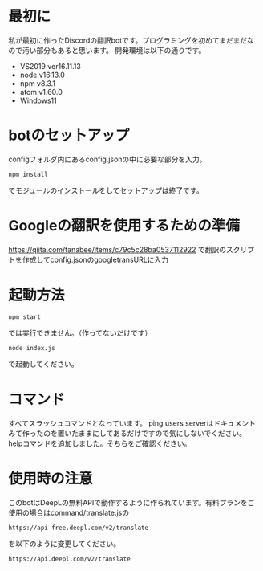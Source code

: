 # 最初に
私が最初に作ったDiscordの翻訳botです。プログラミングを初めてまだまだなので汚い部分もあると思います。
開発環境は以下の通りです。
- VS2019 ver16.11.13
- node v16.13.0
- npm v8.3.1
- atom v1.60.0
- Windows11

# botのセットアップ
configフォルダ内にあるconfig.jsonの中に必要な部分を入力。
```
npm install
```
でモジュールのインストールをしてセットアップは終了です。

# Googleの翻訳を使用するための準備
https://qiita.com/tanabee/items/c79c5c28ba0537112922
で翻訳のスクリプトを作成してconfig.jsonのgoogletransURLに入力

# 起動方法
```
npm start
```
では実行できません。（作ってないだけです）
```
node index.js
```
で起動してください。

# コマンド
すべてスラッシュコマンドとなっています。
ping users serverはドキュメントみて作ったのを置いたままにしてあるだけですので気にしないでください。
helpコマンドを追加しました。そちらをご確認ください。

# 使用時の注意
このbotはDeepLの無料APIで動作するように作られています。有料プランをご使用の場合はcommand/translate.jsの
```
https://api-free.deepl.com/v2/translate
```
を以下のように変更してください。
```
https://api.deepl.com/v2/translate
```
